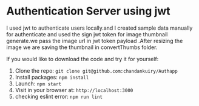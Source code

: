 # Authentication Server using jwt

I used jwt to authenticate users locally.and I created sample data manually for authenticate and used the sign jwt token for image thumbnail generate.we pass the image url in jwt token payload .After resizing the image we are saving the thumbnail in convertThumbs folder.


If you would like to download the code and try it for yourself:

1. Clone the repo: `git clone git@github.com:chandankuiry/Authapp`
2. Install packages: `npm install`
3. Launch: `npm start`
4. Visit in your browser at: `http://localhost:3000`
5. checking eslint error: `npm run lint`

